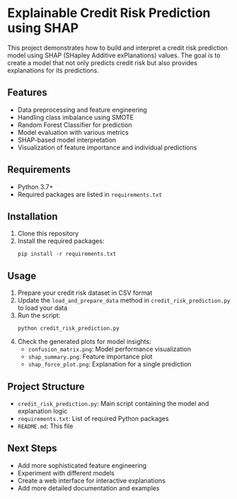 # Explainable Credit Risk Prediction using SHAP

This project demonstrates how to build and interpret a credit risk prediction model using SHAP (SHapley Additive exPlanations) values. The goal is to create a model that not only predicts credit risk but also provides explanations for its predictions.

## Features

- Data preprocessing and feature engineering
- Handling class imbalance using SMOTE
- Random Forest Classifier for prediction
- Model evaluation with various metrics
- SHAP-based model interpretation
- Visualization of feature importance and individual predictions

## Requirements

- Python 3.7+
- Required packages are listed in `requirements.txt`

## Installation

1. Clone this repository
2. Install the required packages:
   ```
   pip install -r requirements.txt
   ```

## Usage

1. Prepare your credit risk dataset in CSV format
2. Update the `load_and_prepare_data` method in `credit_risk_prediction.py` to load your data
3. Run the script:
   ```
   python credit_risk_prediction.py
   ```
4. Check the generated plots for model insights:
   - `confusion_matrix.png`: Model performance visualization
   - `shap_summary.png`: Feature importance plot
   - `shap_force_plot.png`: Explanation for a single prediction

## Project Structure

- `credit_risk_prediction.py`: Main script containing the model and explanation logic
- `requirements.txt`: List of required Python packages
- `README.md`: This file

## Next Steps

- Add more sophisticated feature engineering
- Experiment with different models
- Create a web interface for interactive explanations
- Add more detailed documentation and examples
